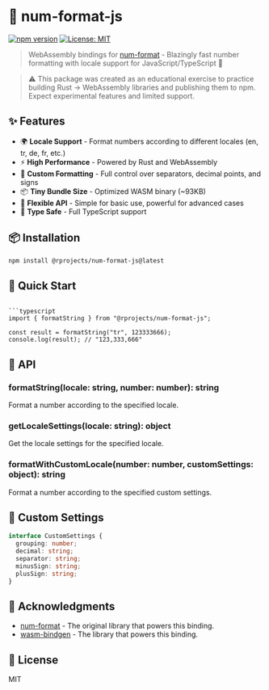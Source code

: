 # 🔢 num-format-js

[![npm version](https://img.shields.io/npm/v/@rprojects/num-format-js.svg)](https://www.npmjs.com/package/@rprojects/num-format-js)
[![License: MIT](https://img.shields.io/badge/License-MIT-yellow.svg)](https://opensource.org/licenses/MIT)

> WebAssembly bindings for [num-format](https://github.com/bcmyers/num-format) - Blazingly fast number formatting with locale support for JavaScript/TypeScript 🚀

> ⚠️ This package was created as an educational exercise to practice building Rust → WebAssembly libraries and publishing them to npm. Expect experimental features and limited support.

## ✨ Features

- 🌍 **Locale Support** - Format numbers according to different locales (en, tr, de, fr, etc.)
- ⚡ **High Performance** - Powered by Rust and WebAssembly
- 🎨 **Custom Formatting** - Full control over separators, decimal points, and signs
- 📦 **Tiny Bundle Size** - Optimized WASM binary (~93KB)
- 🔧 **Flexible API** - Simple for basic use, powerful for advanced cases
- 💪 **Type Safe** - Full TypeScript support

## 📦 Installation

```bash
npm install @rprojects/num-format-js@latest
```

## 🚀 Quick Start

````

```typescript
import { formatString } from "@rprojects/num-format-js";

const result = formatString("tr", 123333666);
console.log(result); // "123,333,666"
````

## 📝 API

### formatString(locale: string, number: number): string

Format a number according to the specified locale.

### getLocaleSettings(locale: string): object

Get the locale settings for the specified locale.

### formatWithCustomLocale(number: number, customSettings: object): string

Format a number according to the specified custom settings.

## 📝 Custom Settings

```typescript
interface CustomSettings {
  grouping: number;
  decimal: string;
  separator: string;
  minusSign: string;
  plusSign: string;
}
```

## 🙏 Acknowledgments

- [num-format](https://github.com/bcmyers/num-format) - The original library that powers this binding.
- [wasm-bindgen](https://github.com/rustwasm/wasm-bindgen) - The library that powers this binding.

## 📜 License

MIT
